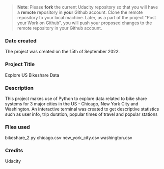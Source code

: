 >**Note**: Please **fork** the current Udacity repository so that you will have a **remote** repository in **your** Github account. Clone the remote repository to your local machine. Later, as a part of the project "Post your Work on Github", you will push your proposed changes to the remote repository in your Github account.

### Date created
The project was created on the 15th of September 2022.

### Project Title
Explore US Bikeshare Data

### Description
This project makes use of Python to explore data related to bike share systems for 3 major cities in the US - Chicago, New York City and Washington. An interactive terminal was created to get descriptive statistics such as user info, trip duration, popular times of travel and popular stations

### Files used
bikeshare_2.py
chicago.csv
new_york_city.csv
washington.csv

### Credits
Udacity

